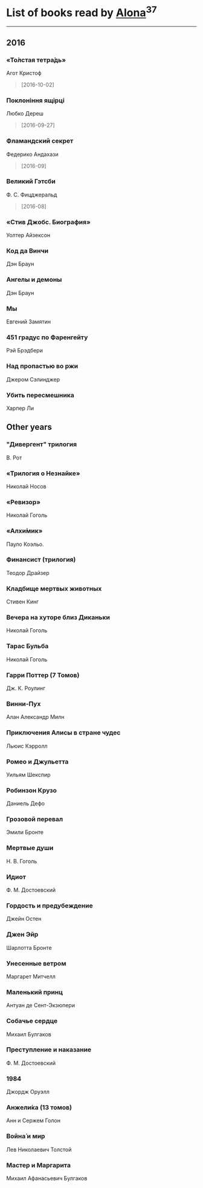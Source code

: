 # List of books read by [Alona](https://www.facebook.com/app_scoped_user_id/320700111602997/)<sup>37</sup>
---

## 2016

### «То́лстая тетра́дь»
Агот Кристоф
> [2016-10-02] 


### Поклоніння ящірці
Любко Дереш
> [2016-09-27] 


### Фламандский секрет
Федерико Андахази
> [2016-09] 


### Великий Гэтсби
Ф. С. Фицджеральд
> [2016-08] 


### «Стив Джобс. Биография»
Уолтер Айзексон


### Код да Винчи
Дэн Браун


### Ангелы и демоны
Дэн Браун


### Мы
Евгений Замятин


### 451 градус по Фаренгейту
Рэй Брэдбери


### Над пропастью во ржи
Джером Сэлинджер


### Убить пересмешника
Харпер Ли



## Other years

### "Дивергент"  трилогия
В. Рот


### «Трилогия о Незнайке»
Николай Носов


### «Ревизор»
Николай Гоголь


### «Алхи́мик»
Пауло Коэльо.


### Финансист (трилогия)
Теодор Драйзер


### Кладбище мертвых животных
Стивен Кинг


### Вечера на хуторе близ Диканьки
Николай Гоголь


### Тарас Бульба
Николай Гоголь


### Гарри Поттер (7 Томов)
Дж. К. Роулинг


### Винни-Пух
Алан Александр Милн


### Приключения Алисы в стране чудес
Льюис Кэрролл


### Ромео и Джульетта
Уильям Шекспир


### Робинзон Крузо
Даниель Дефо


### Грозовой перевал
Эмили Бронте


### Мертвые души
Н. В. Гоголь


### Идиот
Ф. М. Достоевский


### Гордость и предубеждение
Джейн Остен


### Джен Эйр
Шарлотта Бронте


### Унесенные ветром
Маргарет Митчелл


### Маленький принц
Антуан де Сент-Экзюпери


### Собачье сердце
Михаил Булгаков


### Преступление и наказание
Ф. М. Достоевский


### 1984
Джордж Оруэлл


### Анжели́ка (13 томов)
Анн и Сержем Голон


### Война́ и мир
Лев Николаевич Толстой


### Мастер и Маргарита
Михаил Афанасьевич Булгаков



